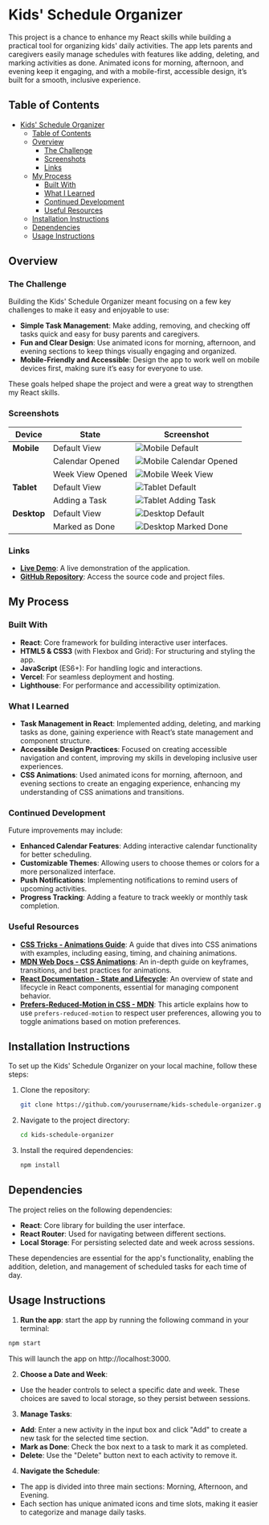# Kids' Schedule Organizer

This project is a chance to enhance my React skills while building a practical tool for organizing kids' daily activities. The app lets parents and caregivers easily manage schedules with features like adding, deleting, and marking activities as done. Animated icons for morning, afternoon, and evening keep it engaging, and with a mobile-first, accessible design, it’s built for a smooth, inclusive experience.

## Table of Contents

- [Kids' Schedule Organizer](#kids-schedule-organizer)
  - [Table of Contents](#table-of-contents)
  - [Overview](#overview)
    - [The Challenge](#the-challenge)
    - [Screenshots](#screenshots)
    - [Links](#links)
  - [My Process](#my-process)
    - [Built With](#built-with)
    - [What I Learned](#what-i-learned)
    - [Continued Development](#continued-development)
    - [Useful Resources](#useful-resources)
  - [Installation Instructions](#installation-instructions)
  - [Dependencies](#dependencies)
  - [Usage Instructions](#usage-instructions)

## Overview

### The Challenge

Building the Kids' Schedule Organizer meant focusing on a few key challenges to make it easy and enjoyable to use:

- **Simple Task Management**: Make adding, removing, and checking off tasks quick and easy for busy parents and caregivers.
- **Fun and Clear Design**: Use animated icons for morning, afternoon, and evening sections to keep things visually engaging and organized.
- **Mobile-Friendly and Accessible**: Design the app to work well on mobile devices first, making sure it’s easy for everyone to use.

These goals helped shape the project and were a great way to strengthen my React skills.

### Screenshots

| Device      | State            | Screenshot                                                                   |
| ----------- | ---------------- | ---------------------------------------------------------------------------- |
| **Mobile**  | Default View     | ![Mobile Default](src/assets/screenshots/mobile-default-screenshot.png)      |
|             | Calendar Opened  | ![Mobile Calendar Opened](src/assets/screenshots/mobile-calendar-opened.png) |
|             | Week View Opened | ![Mobile Week View](src/assets/screenshots/mobile-week-view.png)             |
| **Tablet**  | Default View     | ![Tablet Default](src/assets/screenshots/tablet-default-screenshot.png)      |
|             | Adding a Task    | ![Tablet Adding Task](src/assets/screenshots/tablet-add-task.png)            |
| **Desktop** | Default View     | ![Desktop Default](src/assets/screenshots/desktop-default-screenshot.png)    |
|             | Marked as Done   | ![Desktop Marked Done](src/assets/screenshots/desktop-marked-done.png)       |

### Links

- **[Live Demo](https://kids-schedule-organizer.vercel.app/)**: A live demonstration of the application.
- **[GitHub Repository](https://github.com/Doileo/kids-schedule-organizer)**: Access the source code and project files.

## My Process

### Built With

- **React**: Core framework for building interactive user interfaces.
- **HTML5 & CSS3** (with Flexbox and Grid): For structuring and styling the app.
- **JavaScript** (ES6+): For handling logic and interactions.
- **Vercel**: For seamless deployment and hosting.
- **Lighthouse**: For performance and accessibility optimization.

### What I Learned

- **Task Management in React**: Implemented adding, deleting, and marking tasks as done, gaining experience with React’s state management and component structure.
- **Accessible Design Practices**: Focused on creating accessible navigation and content, improving my skills in developing inclusive user experiences.
- **CSS Animations**: Used animated icons for morning, afternoon, and evening sections to create an engaging experience, enhancing my understanding of CSS animations and transitions.

### Continued Development

Future improvements may include:

- **Enhanced Calendar Features**: Adding interactive calendar functionality for better scheduling.
- **Customizable Themes**: Allowing users to choose themes or colors for a more personalized interface.
- **Push Notifications**: Implementing notifications to remind users of upcoming activities.
- **Progress Tracking**: Adding a feature to track weekly or monthly task completion.

### Useful Resources

- **[CSS Tricks - Animations Guide](https://css-tricks.com/almanac/properties/a/animation/)**: A guide that dives into CSS animations with examples, including easing, timing, and chaining animations.
- **[MDN Web Docs - CSS Animations](https://developer.mozilla.org/en-US/docs/Web/CSS/CSS_Animations/Using_CSS_animations)**: An in-depth guide on keyframes, transitions, and best practices for animations.
- **[React Documentation - State and Lifecycle](https://reactjs.org/docs/state-and-lifecycle.html)**: An overview of state and lifecycle in React components, essential for managing component behavior.
- **[Prefers-Reduced-Motion in CSS - MDN](https://developer.mozilla.org/en-US/docs/Web/CSS/@media/prefers-reduced-motion)**: This article explains how to use `prefers-reduced-motion` to respect user preferences, allowing you to toggle animations based on motion preferences.

## Installation Instructions

To set up the Kids' Schedule Organizer on your local machine, follow these steps:

1. Clone the repository:

   ```bash
   git clone https://github.com/yourusername/kids-schedule-organizer.git

   ```

2. Navigate to the project directory:
   ```bash
   cd kids-schedule-organizer
   ```
3. Install the required dependencies:
   ```bash
   npm install
   ```

## Dependencies

The project relies on the following dependencies:

- **React**: Core library for building the user interface.
- **React Router**: Used for navigating between different sections.
- **Local Storage**: For persisting selected date and week across sessions.

These dependencies are essential for the app's functionality, enabling the addition, deletion, and management of scheduled tasks for each time of day.

## Usage Instructions

1. **Run the app**:
   start the app by running the following command in your terminal:

```bash
npm start
```

This will launch the app on http://localhost:3000.

2. **Choose a Date and Week**:

- Use the header controls to select a specific date and week. These choices are saved to local storage, so they persist between sessions.

3. **Manage Tasks**:

- **Add**: Enter a new activity in the input box and click "Add" to create a new task for the selected time section.
- **Mark as Done**: Check the box next to a task to mark it as completed.
- **Delete**: Use the "Delete" button next to each activity to remove it.

4. **Navigate the Schedule**:

- The app is divided into three main sections: Morning, Afternoon, and Evening.
- Each section has unique animated icons and time slots, making it easier to categorize and manage daily tasks.
